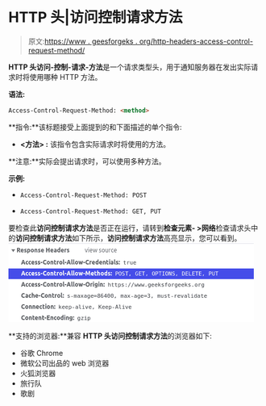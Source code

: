 # HTTP 头|访问控制请求方法

> 原文:[https://www . geesforgeks . org/http-headers-access-control-request-method/](https://www.geeksforgeeks.org/http-headers-access-control-request-method/)

**HTTP 头访问-控制-请求-方法**是一个请求类型头，用于通知服务器在发出实际请求时将使用哪种 HTTP 方法。

**语法:**

```html
Access-Control-Request-Method: <method>
```

**指令:**该标题接受上面提到的和下面描述的单个指令:

*   **<方法> :** 该指令包含实际请求时将使用的方法。

**注意:**实际会提出请求时，可以使用多种方法。

**示例:**

*   ```html
    Access-Control-Request-Method: POST
    ```

*   ```html
    Access-Control-Request-Method: GET, PUT
    ```

要检查此**访问控制请求方法**是否正在运行，请转到**检查元素- >网络**检查请求头中的**访问控制请求方法**如下所示，**访问控制请求方法**高亮显示，您可以看到。
![](img/0e37dc0fc9f640acda1675f9b978f40f.png)

**支持的浏览器:**兼容 **HTTP 头访问控制请求方法**的浏览器如下:

*   谷歌 Chrome
*   微软公司出品的 web 浏览器
*   火狐浏览器
*   旅行队
*   歌剧